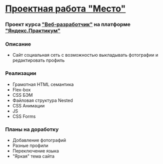 # [Проектная работа "Место"](https://rtemiy.github.io/mesto/)
### Проект курса ["Веб-разработчик"](https://praktikum.yandex.ru/web/) на платформе ["Яндекс.Практикум"](https://practicum.yandex.ru/)
### Описание
- Сайт социальная сеть с возможностью выкладывать фотографии и редактировать профиль
### Реализации
- Грамотная HTML семантика
- Flex-box
- CSS БЭМ
- Файловая структура Nested
- CSS Анимации
- JS
- CSS Forms
### Планы на доработку
- Добавление фотографий
- Разные профили
- Переключение языка
- "Яркая" тема сайта